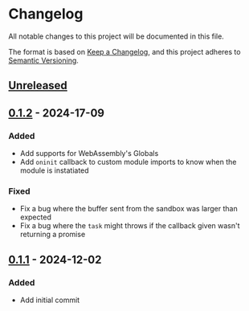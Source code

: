 # Changelog

All notable changes to this project will be documented in this file.

The format is based on [Keep a Changelog](https://keepachangelog.com/en/1.0.0/),
and this project adheres to [Semantic Versioning](https://semver.org/spec/v2.0.0.html).

## [Unreleased]

## [0.1.2] - 2024-17-09

### Added

- Add supports for WebAssembly's Globals
- Add `oninit` callback to custom module imports to know when the module is instatiated

### Fixed

- Fix a bug where the buffer sent from the sandbox was larger than expected
- Fix a bug where the `task` might throws if the callback given wasn't returning a promise

## [0.1.1] - 2024-12-02

### Added

- Add initial commit

<!-- ISSUES -->

<!-- VERSIONS -->
[Unreleased]: https://github.com/dusk-network/exu/compare/v0.1.2...HEAD
[0.1.2]: https://github.com/dusk-network/exu/releases/tag/v0.1.2
[0.1.1]: https://github.com/dusk-network/exu/releases/tag/v0.1.1
